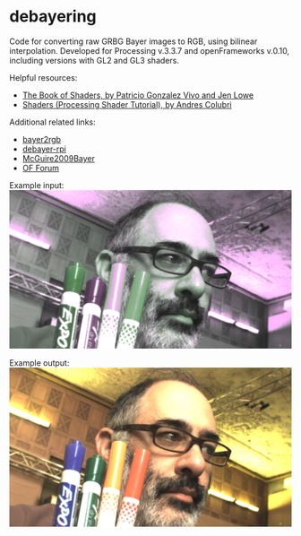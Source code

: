 # debayering
Code for converting raw GRBG Bayer images to RGB, using bilinear interpolation. Developed for Processing v.3.3.7 and openFrameworks v.0.10, including versions with GL2 and GL3 shaders. 

Helpful resources: 
* [The Book of Shaders, by Patricio Gonzalez Vivo and Jen Lowe](https://thebookofshaders.com/)
* [Shaders (Processing Shader Tutorial), by Andres Colubri](https://processing.org/tutorials/pshader/)

Additional related links: 
* [bayer2rgb](https://github.com/jdthomas/bayer2rgb)
* [debayer-rpi](https://github.com/rasmus25/debayer-rpi/blob/master/demosaic.frg)
* [McGuire2009Bayer](http://casual-effects.com/research/McGuire2009Bayer/index.html)
* [OF Forum](https://forum.openframeworks.cc/t/solved-ofvideograbber-with-bayer8-pixelformat/15822)

Example input: 
![Input](bayer/data/bayer-raw.png)

Example output:
![Input](bayer/data/output.png)
